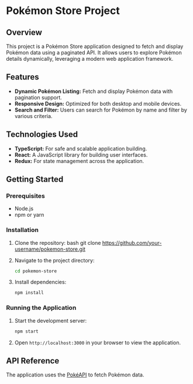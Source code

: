 # Pokémon Store Project

## Overview

This project is a Pokémon Store application designed to fetch and display Pokémon data using a paginated API. It allows users to explore Pokémon details dynamically, leveraging a modern web application framework.

## Features

- **Dynamic Pokémon Listing:** Fetch and display Pokémon data with pagination support.
- **Responsive Design:** Optimized for both desktop and mobile devices.
- **Search and Filter:** Users can search for Pokémon by name and filter by various criteria.

## Technologies Used

- **TypeScript:** For safe and scalable application building.
- **React:** A JavaScript library for building user interfaces.
- **Redux:** For state management across the application.

## Getting Started

### Prerequisites

- Node.js
- npm or yarn

### Installation

1. Clone the repository:
   bash
   git clone https://github.com/your-username/pokemon-store.git

2. Navigate to the project directory:
   ```bash
   cd pokemon-store
   ```
3. Install dependencies:
   ```bash
   npm install
   ```

### Running the Application

1. Start the development server:
   ```bash
   npm start
   ```
2. Open `http://localhost:3000` in your browser to view the application.

## API Reference

The application uses the [PokéAPI](https://pokeapi.co/) to fetch Pokémon data.
